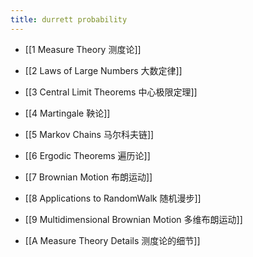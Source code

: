 ```yaml
---
title: durrett probability
---
```


- [[1 Measure Theory 测度论]]

- [[2 Laws of Large Numbers 大数定律]]

- [[3 Central Limit Theorems 中心极限定理]]

- [[4 Martingale 鞅论]]

- [[5 Markov Chains 马尔科夫链]]

- [[6 Ergodic Theorems 遍历论]]

- [[7 Brownian Motion 布朗运动]]

- [[8 Applications to RandomWalk 随机漫步]]

- [[9 Multidimensional Brownian Motion 多维布朗运动]]

- [[A Measure Theory Details 测度论的细节]]
